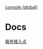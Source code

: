 [console (global)](https://sms-intl.console.aliyun.com/overview)
# Docs
[服务接入点](https://help.aliyun.com/zh/sms/developer-reference/api-dysmsapi-2017-05-25-endpoint)
